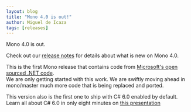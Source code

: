 ```yaml
---
layout: blog
title: "Mono 4.0 is out!"
author: Miguel de Icaza
tags: [releases]
---
```


Mono 4.0 is out.

Check out our [release notes](http://www.mono-project.com/docs/about-mono/releases/4.0.0/)
for details about what is new on Mono 4.0.

This is the first Mono release that contains code from [Microsoft's open sourced .NET code](http://github.com/mono/referencesource).  
We are only getting started with this work.   We are swiftly moving ahead in mono/master much more code that is being replaced and ported.

This version also is the first one to ship with C# 6.0 enabled by default.   Learn all about C# 6.0 in only eight minutes on [this presentation](http://channel9.msdn.com/Series/ConnectOn-Demand/211)

